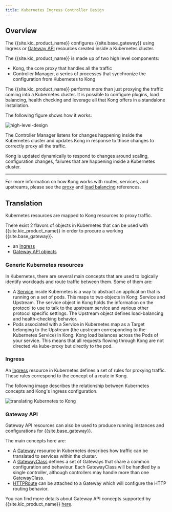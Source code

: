 ```yaml
---
title: Kubernetes Ingress Controller Design
---
```


## Overview

The {{site.kic_product_name}} configures {{site.base_gateway}} using Ingress
or [Gateway API][gateway-api] resources created inside a Kubernetes cluster.

The {{site.kic_product_name}} is made up of two high level components:

- Kong, the core proxy that handles all the traffic
- Controller Manager, a series of processes that synchronize the configuration from Kubernetes to Kong

The {{site.kic_product_name}} performs more than just proxying the traffic coming
into a Kubernetes cluster. It is possible to configure plugins,
load balancing, health checking and leverage all that Kong offers in a
standalone installation.

The following figure shows how it works:

![high-level-design](/assets/images/docs/kubernetes-ingress-controller/high-level-design.png "High Level Design")

The Controller Manager listens for changes happening inside the Kubernetes
cluster and updates Kong in response to those changes to correctly
proxy all the traffic.

Kong is updated dynamically to respond to changes around scaling,
configuration changes, failures that are happening inside a Kubernetes
cluster.

---

For more information on how Kong works with routes, services, and upstreams,
please see the [proxy](/gateway/latest/reference/proxy/)
and [load balancing](/gateway/latest/how-kong-works/load-balancing/) references.

## Translation

Kubernetes resources are mapped to Kong resources to proxy traffic.

There exist 2 flavors of objects in Kubernetes that can be used with
{{site.kic_product_name}} in order to procure a working {{site.base_gateway}}.

- an [Ingress][ingress]
- [Gateway API objects][gateway-api]

### Generic Kubernetes resources

In Kubernetes, there are several main concepts that are used to logically identify
workloads and route traffic between them. Some of them are:

- A [Service][k8s-service] inside Kubernetes is a way to abstract an application that is running on a set of pods.
  This maps to two objects in Kong: Service and Upstream.
  The service object in Kong holds the information on the protocol
  to use to talk to the upstream service and various other protocol
  specific settings. The Upstream object defines load-balancing
  and health-checking behavior.
- Pods associated with a Service in Kubernetes map as a Target belonging
  to the Upstream (the upstream corresponding to the Kubernetes
  Service) in Kong. Kong load balances across the Pods of your service.
  This means that all requests flowing through Kong are not directed via
  kube-proxy but directly to the pod.

[k8s-service]: https://kubernetes.io/docs/concepts/services-networking/service/

### Ingress

An [Ingress][ingress] resource in Kubernetes defines a set of rules for proxying traffic.
These rules correspond to the concept of a route in Kong.

The following image describes the relationship between Kubernetes concepts and Kong's
Ingress configuration.

![translating Kubernetes to Kong](/assets/images/docs/kubernetes-ingress-controller/k8s-to-kong.png "Translating k8s resources to Kong")

### Gateway API

Gateway API resources can also be used to produce running instances
and configurations for {{site.base_gateway}}.

The main concepts here are:

- A [Gateway][gateway-api-gateway] resource in Kubernetes describes how traffic
  can be translated to services within the cluster.
- A [GatewayClass][gateway-api-gatewayclass] defines a set of Gateways that share
  a common configuration and behaviour.
  Each GatewayClass will be handled by a single controller, although controllers
  may handle more than one GatewayClass.
- [HTTPRoute][gateway-api-httproute] can be attached to a Gateway which will
  configure the HTTP routing behavior.

You can find more details about Gateway API concepts supported by {{site.kic_product_name}}
[here](/kubernetes-ingress-controller/latest/references/gateway-api-support).

[gateway-api]: https://gateway-api.sigs.k8s.io/
[gateway-api-gateway]: https://gateway-api.sigs.k8s.io/concepts/api-overview/#gateway
[gateway-api-gatewayclass]: https://gateway-api.sigs.k8s.io/concepts/api-overview/#gatewayclass
[gateway-api-httproute]: https://gateway-api.sigs.k8s.io/concepts/api-overview/#httproute
[ingress]: https://kubernetes.io/docs/concepts/services-networking/ingress/
